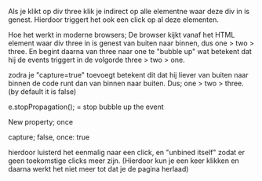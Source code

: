 Als je klikt op div three klik je indirect op alle elementne waar deze div in is genest. Hierdoor triggert het ook een click op al deze elementen. 

Hoe het werkt in moderne browsers;
De browser kijkt vanaf het HTML element waar div three in is genest van buiten naar binnen, dus one > two > three. En begint daarna van three naar one te "bubble up" wat betekent dat hij de events triggert in de volgorde three > two > one. 

zodra je "capture=true" toevoegt betekent dit dat hij liever van buiten naar binnen de code runt dan van binnen naar buiten. Dus; one > two > three. (by default it is false)

e.stopPropagation(); = stop bubble up the event

New property; once

capture; false,
once: true

hierdoor luisterd het eenmalig naar een click, en "unbined itself" zodat er geen toekomstige clicks meer zijn. (Hierdoor kun je een keer klikken en daarna werkt het niet meer tot dat je de pagina herlaad)


